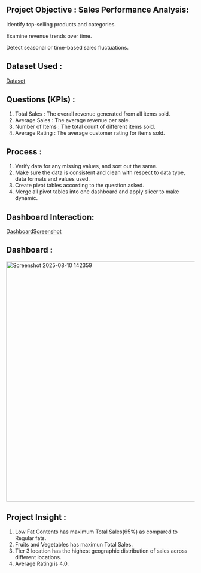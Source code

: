 ## Project Objective : Sales Performance Analysis:

Identify top-selling products and categories.

Examine revenue trends over time.

Detect seasonal or time-based sales fluctuations.

## Dataset Used :

<a href="https://github.com/SanatMishra12/Blinkit-Data-Analysis-Interactive-Dashboard-Creation-Using-MS-Excel-/blob/main/Blinkit%20dashboard.xlsx">Dataset</a>

## Questions (KPIs) : 

1. Total Sales : The overall revenue generated from all items sold.
2. Average Sales : The average revenue per sale.
3. Number of Items : The total count of different items sold.
4. Average Rating : The average customer rating for items sold.

## Process : 

1. Verify data for any missing values, and sort out the same.
2. Make sure the data is consistent and clean with respect to data type, data formats and values used.
3. Create pivot tables according to the question asked.
4. Merge all pivot tables into one dashboard and apply slicer to make dynamic.

## Dashboard Interaction: 

<a href="https://github.com/SanatMishra12/Blinkit-Data-Analysis-Interactive-Dashboard-Creation-Using-MS-Excel-/blob/main/Screenshot%202025-08-10%20142359.png">DashboardScreenshot</a>

## Dashboard : 

<img width="1190" height="642" alt="Screenshot 2025-08-10 142359" src="https://github.com/user-attachments/assets/4b115022-61ef-4fa7-aec9-38fa477d5ab8" />


## Project Insight : 

1. Low Fat Contents has maximum Total Sales(65%) as compared to Regular fats.
2. Fruits and Vegetables has maximun Total Sales.
3. Tier 3 location has the highest geographic distribution of sales across different locations.
4. Average Rating is 4.0.



   




   
   

